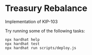 # Treasury Rebalance

Implementation of KIP-103

Try running some of the following tasks:

```shell
npx hardhat help
npx hardhat test
npx hardhat run scripts/deploy.js
```
